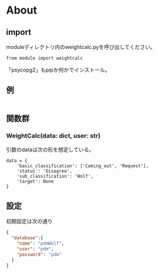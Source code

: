 # About

## import

moduleディレクトリ内のweightcalc.pyを呼び出してください。

```python=
from module import weightcalc
```

「psycopg2」もpipか何かでインストール。

## 例

```python=
```

## 関数群

### WeightCalc(data: dict, user: str)

引数のdataは次の形を想定している。

```python=
data = {
    'basic_classification': ['Coming_out', 'Request'],
    'status': 'Disagree',
    'sub_classification': 'Wolf',
    'target': None
}
```

## 設定

初期設定は次の通り

```json
{
  "database":{
    "name": "pdmWolf",
    "user": "pdm",
    "password": "pdm"
  }
}
```
